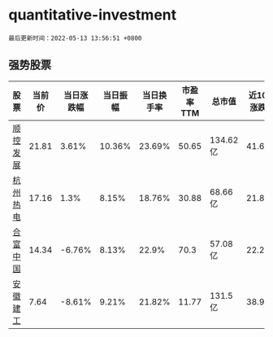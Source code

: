# quantitative-investment

`最后更新时间：2022-05-13 13:56:51 +0800`

## 强势股票

|股票|当前价|当日涨跌幅|当日振幅|当日换手率|市盈率TTM|总市值|近10日涨跌幅|
|----|----|----|----|----|----|----|----|
|[顺控发展](https://xueqiu.com/S/SZ003039)|21.81|3.61%|10.36%|23.69%|50.65|134.62亿|41.62%|
|[杭州热电](https://xueqiu.com/S/SH605011)|17.16|1.3%|8.15%|18.76%|30.88|68.66亿|21.88%|
|[合富中国](https://xueqiu.com/S/SH603122)|14.34|-6.76%|8.13%|22.9%|70.3|57.08亿|22.25%|
|[安徽建工](https://xueqiu.com/S/SH600502)|7.64|-8.61%|9.21%|21.82%|11.77|131.5亿|38.91%|
